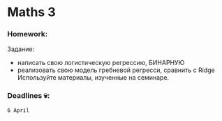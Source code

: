 # Maths 3

### Homework: 
Задание:
- написать свою логистическую регрессию, БИНАРНУЮ
- реализовать свою модель гребневой регресси, сравнить с Ridge 
Используйте материалы, изученные на семинаре. 

### Deadlines 💀: 
```
6 April
```
